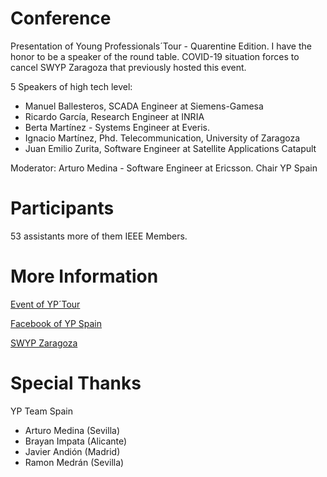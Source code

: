 # Conference

Presentation of Young Professionals´Tour - Quarentine Edition. I have the honor to be a speaker of the round table.
COVID-19 situation forces to cancel SWYP Zaragoza that previously hosted this event.

5 Speakers of high tech level: 

 * Manuel Ballesteros, SCADA Engineer at Siemens-Gamesa
 * Ricardo García, Research Engineer at INRIA
 * Berta Martínez - Systems Engineer at Everis.
 * Ignacio Martínez, Phd. Telecommunication, University of Zaragoza
 * Juan Emilio Zurita, Software Engineer at Satellite Applications Catapult
 
Moderator: Arturo Medina - Software Engineer at Ericsson. Chair YP Spain

# Participants

53 assistants more of them IEEE Members. 

# More Information

[Event of YP´Tour](https://events.vtools.ieee.org/m/228461)

[Facebook of YP Spain](https://www.facebook.com/ypspain/)

[SWYP Zaragoza](https://site.ieee.org/sb-unizar/ieee-swyp-2020/)

# Special Thanks

YP Team Spain

 * Arturo Medina (Sevilla) 
 * Brayan Impata (Alicante)
 * Javier Andión (Madrid)
 * Ramon Medrán (Sevilla)